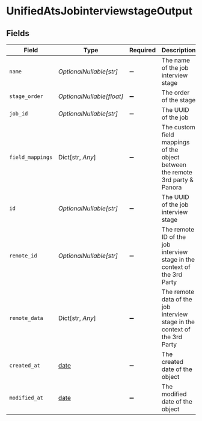 # UnifiedAtsJobinterviewstageOutput


## Fields

| Field                                                                         | Type                                                                          | Required                                                                      | Description                                                                   |
| ----------------------------------------------------------------------------- | ----------------------------------------------------------------------------- | ----------------------------------------------------------------------------- | ----------------------------------------------------------------------------- |
| `name`                                                                        | *OptionalNullable[str]*                                                       | :heavy_minus_sign:                                                            | The name of the job interview stage                                           |
| `stage_order`                                                                 | *OptionalNullable[float]*                                                     | :heavy_minus_sign:                                                            | The order of the stage                                                        |
| `job_id`                                                                      | *OptionalNullable[str]*                                                       | :heavy_minus_sign:                                                            | The UUID of the job                                                           |
| `field_mappings`                                                              | Dict[str, *Any*]                                                              | :heavy_minus_sign:                                                            | The custom field mappings of the object between the remote 3rd party & Panora |
| `id`                                                                          | *OptionalNullable[str]*                                                       | :heavy_minus_sign:                                                            | The UUID of the job interview stage                                           |
| `remote_id`                                                                   | *OptionalNullable[str]*                                                       | :heavy_minus_sign:                                                            | The remote ID of the job interview stage in the context of the 3rd Party      |
| `remote_data`                                                                 | Dict[str, *Any*]                                                              | :heavy_minus_sign:                                                            | The remote data of the job interview stage in the context of the 3rd Party    |
| `created_at`                                                                  | [date](https://docs.python.org/3/library/datetime.html#date-objects)          | :heavy_minus_sign:                                                            | The created date of the object                                                |
| `modified_at`                                                                 | [date](https://docs.python.org/3/library/datetime.html#date-objects)          | :heavy_minus_sign:                                                            | The modified date of the object                                               |